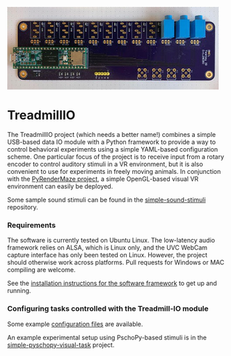 
![TreadmillIO IO Module](https://github.com/kemerelab/TreadmillIO/blob/master/treadmillio-interface-pcb.jpg)

# TreadmillIO

The TreadmillIO project (which needs a better name!) combines a simple USB-based
data IO module with a Python framework to provide a way to control behavioral
experiments using a simple YAML-based configuration scheme. One particular focus
of the project is to receive input from a rotary encoder to control auditory 
stimuli in a VR environment, but it is also convenient to use for experiments in
freely moving animals. In conjunction with the 
[PyRenderMaze project](http://github.com/ckemere/PyRenderMaze), a simple OpenGL-based
visual VR environment can easily be deployed. 

Some sample sound stimuli can be found in the [simple-sound-stimuli](https://github.com/kemerelab/simple-sound-stimuli)
repository.

### Requirements
The software is currently tested on Ubuntu Linux. The low-latency audio framework
relies on ALSA, which is Linux only, and the UVC WebCam capture interface has
only been tested on Linux. However, the project should otherwise work across
platforms. Pull requests for Windows or MAC compiling are welcome.

See the [installation instructions for the software framework](Documentation/Installation/INSTALL.md) to get up
and running.


### Configuring tasks controlled with the Treadmill-IO module

Some example [configuration files](Software/ExampleConfigFiles/) are available.

An example experimental setup using PschoPy-based stimuli is in the 
[simple-pyschopy-visual-task](https://github.com/kemerelab/simple-psychopy-visual-task)
project.

<!-- 
## Auditory VR Tasks

The file `AuditoryVR.py` generates a behavioral control system which has the following abilities:
  - Logs data acquired from the IO module
  - Processes incoming rotational encoder data to map wheel position to virtual position
  - Presents auditory stimuli in one of three modalities: background sounds, cues triggered by task states, and the sound of acoustic landmarks (which are amplitude modulated by their distance to the mouse in virtual space)
  - Responds appropriately to GPIO inputs (i.e., licks) based on task logic
  - Triggers GPIO output pulses as appropriate (i.e., to drive a syringe pump)

The controller is configued by a YAML file. An example configuration file, with explanatory comments is below.

```yaml
Info: # "Info" configuration options can be overridden by command line options
  MouseID: V1A1 # Used to name saved data file
  Note: '' # Added in a block at the start of saved data file
  Session: '' # This is added to default (date and time)
  TaskType: 3tones-change-classical

Preferences:
  HeartBeat: 250 # The interval at which a heart-beat info message is printed to screen (in ms) 



GPIO: # A list of GPIO pins used in the task
  Lick: # This is an arbitrary label used later to configure Reward
    Number: 3 # This is the pin number from the board
    Type: 'Input_Pulldown' # Pin type is either 'Inout' or 'Output'; special cases could be 'Input_Pulldown' or 'Input_Pullup' 
                           # (where the pull-down/pull-up resistors are enabled).
    Power: True # The 'Power' option is for 'Input' type GPIOs. It configures whether the Aux-GPIO is set to high, 
                # enabling the power channel of the audio jack.
  Reward:
    Number: 4
    Type: 'Output'
    Mirror: True # The 'Mirror' option is for 'Output' type GPIOs. It configures whether the associated Aux-GPIO pin is raised/lowered 
                 # whenver the GPIO itself is. The Aux-GPIO is connected to an LED, which allows for visualization of the GPIO state.

Maze:
  Type: 'VR' # VR or physical
  EncoderGain: 4096.0 # Encoder value per revolution
  Length: 150.0 # Length of the track. Presumably in cm units, but units don't really matter as long as they're consistent.
  WheelDiameter: 20.2 # Diameter of the wheel (presumably in cm units).
  TrackTransform: None # Not currently implemented.

AuditoryStimuli:
  AudioFileDirectory: '/home/ckemere/Code/TreadmillTracker/ClientSide/Tasks/HeadFixedTask/Sounds' # Directory in which file is stored
  MaximumNumberOfStimuli: 10 # Maximum number of auditory stimuli which follow in the StimuliList
  OscPort: 12345 # TCP port to use for OSC communication with jackminimix
  Defaults: # Default values for stimulus parameters
    Filename: '' # Possible to specify a default sound file
    BaselineGain: 0.0 # Volume of stimulus. Corresponds to the peak volume for a 'Localized' stimulus 
    OffGain: -90.0 # dB for stimulus off. -90 dB corresponds to 0 for jackminimix
    Type: 'Localized' # 'Localized' (landmark), 'Background', or 'Beep'
    Modulation: # Parameters which define how 'Localized' stimuli are spatially-modulated
      Type: Linear # Currently only 'Linear'
      CenterPosition: 0.0 # Position of Localized stimulus in VR space
      Width: 25 # cm in which sound is on (full width)
      #Rate: -20.0 # dB/cm - NOT CURRENTLY IMPLEMENTED BUT WOULD BE NICE FOR THE FUTURE
      CutoffGain: -60.0 #dB at cutoff - The change in gain as a function of position is determined
                        #  by the Width, BaselineGain, and CutoffGain parameters.
                        #  Note that true "Off" corresponds in our system to -90 dB.
                        #  So depending on SNR and perceptual ability, a CutoffGain greater
                        #  than that value might be noticeable.

  StimuliList:
    BackgroundSound: # This label is abitrary. In the case of "Beep" stimuli, it is used to configure Reward
      MinimixInputPort: 1 # jackminimix channel to use. By default, these will be auto-assigned if not specified
      MinimixChannel: 'left' # stereo audio channel whose volume should be controlled for this stimulus
      Type: 'Background' # Stimuli type - 'Localized', 'Background', or 'Beep'
      BaselineGain: -5.0
      Filename: 'pink_noise.wav'
      Color: 'pink' # Matplotlib color name used for visualization system
    Zone_1:
      CenterPosition: 12.5 
      Filename: 'tone_3kHz.wav'
      Modulation:
        Width: 10
      Color: 'lime'
    Zone_2:
      CenterPosition: 102.5 
      Filename: 'tone_11kHz.wav'
      Modulation:
        Width: 25
      Color: 'orange'
    RewardSound:
      Type: 'Beep'
      Filename: 'tone_11kHz.wav'
      Duration: 250 # ms

RewardZones: # Configuration of Reward locations
  RewardZoneList:
    Reward1: # Arbitrary label
      Type: 'Operant' # Currently either "Classical" or "Operant" corresponding to
                      # the definitions from psychology. Classical rewards are delivered
                      # at a particular location regardless of animal behavior. Operant
                      # rewards require a GPIO trigger (which we call a "Lick")
      LickPin: 'Lick' # Label of GPIO for sensor which triggers reward (in the case of Operant-style tasks)
      DispensePin: 'Reward' # (Required!) Label of GPIO for output pin which should trigger reward dispensing. 
      PumpRunTime: 1000 # How long to run the reward pump for. Note that this is also the duration
                        # of time that any associated Beep will be played.
      LickTimeout: 3000.0 # Time between reward availability
      MaxSequentialRewards: 50 # Number of times an animal that has stopped in the reward zone
                               # can be rewarded without having to exit and re-enter. After reaching
                               # this number of rewards, the animal has to pass through the "ResetZone"
                               # to reset reward availability.
      RewardZoneStart: 145 # The reward location begins at this point (in track coordinates).
                        # Note that since the track loops around, the end can be before the 
                        # beginning. (Order of beginning and end matter!)
      RewardZoneEnd: 30 # The reward zone ends at this point.
      ResetZoneStart: 100 # The start of location of the zone in the track that primes this reward location.
      ResetZoneEnd: 130 # The end of the reset zone.
      Color: 'black' # Visualization color of the reward zone.
      RewardSound: 'RewardSound' # The name of the auditory stimulus (of type "Beep") which should be played 
                                 # at the time of reward. This plays for the same duration of the pulse which
                                 # triggers the pump.



```


## StateMachine or VisualStimulus Tasks
The file `VisualStimulusExperiment.py` executes a state machine. Critically one of the states sends commands to a 
visual stimulus server started by executing `VisualStimulusServer.py`. Currently, the `VisualStimulusServer.py` file
creates a grey screen and presents a flashing checkerboard either in the left or right visual hemifields (calibrated
for a large 40" curved display). Following is an example YAML configuration file:

```
Info: # "Info" configuration options can be overridden by command line options
  MouseID: V1A1 # Used to name saved data file
  Note: '' # Added in a block at the start of saved data file
  Session: '' # This is added to default (date and time)
  TaskType: Moana Classical Conditioning

Preferences:
  HeartBeat: 1000 # The interval at which a heart-beat info message is printed to screen (in ms) 
  AudioFileDirectory: '/home/ckemere/Code/TreadmillTracker/ClientSide/Tasks/HeadFixedTask/Sounds' # Directory in which file is stored
  RandomSeed: 345
  VisualCommsPort: 5556
  LogCommands: True


GPIO: # A list of GPIO pins used in the task
  Camera: # This is an arbitrary label used later to configure Reward
    Number: 1 # This is the pin number from the board
    Type: 'Input_Pulldown' 
    Power: False
  Lick: # This is an arbitrary label used later to configure Reward
    Number: 2 # This is the pin number from the board
    Type: 'Input_Pulldown' # Pin type is either 'Input' or 'Output'; special cases could be 'Input_Pulldown' or 'Input_Pullup' 
                           # (where the pull-down/pull-up resistors are enabled).
    Power: True # The 'Power' option is for 'Input' type GPIOs. It configures whether the Aux-GPIO is set to high, 
                # enabling the power channel of the audio jack.
  ScreenLeft: # This is an arbitrary label used later to configure Reward
    Number: 3 # This is the pin number from the board
    Type: 'Input_Pulldown' 
    Power: True

  ScreenRight: # This is an arbitrary label used later to configure Reward
    Number: 4 # This is the pin number from the board
    Type: 'Input_Pulldown' 
    Power: True
  Reward:
    Number: 5
    Type: 'Output'
    Mirror: True # The 'Mirror' option is for 'Output' type GPIOs. It configures whether the associated Aux-GPIO pin is raised/lowered 
                 # whenver the GPIO itself is. The Aux-GPIO is connected to an LED, which allows for visualization of the GPIO state.
  GreyScreenIO:
    Number: 6
    Type: 'Output'
    Mirror: True 
  Disable7:
    Number: 7
    Type: 'Input_Disable'
  Disable8:
    Number: 8
    Type: 'Input_Disable'
  Disable9:
    Number: 9
    Type: 'Input_Disable'
  Disable10:
    Number: 10
    Type: 'Input_Disable'
  Disable11:
    Number: 11
    Type: 'Input_Disable'
  Disable12:
    Number: 12
    Type: 'Input_Disable'              

Maze:
  Type: 'StateMachine'

StateMachine: # Note - will start at the state below with the parameter "FirstState: True". Otherwise
              # the first state listed will be first.
  BlankScreen:
    Type: 'Visualization'
    Params:
      VisType: 'Fixed' # Can be either "Fixed" or "Random"
      Command: 'GREY'  # Command string sent to VisualStimulusServer
    NextState: 'Raise'
  Raise: # Raise a GPIO during the grey screen period
    Type: 'SetGPIO'
    Params:
      Pin: 'GreyScreenIO'
      Value: 1
    NextState: 'Intertrial'
  Intertrial:
    Type: 'Delay'
    Params:
      Duration: 'Fixed' # Can be either "Fixed" or "Random"
      Value: 5000
    NextState: 'Lower'
  Lower:
    Type: 'SetGPIO'
    Params:
      Pin: 'Reward'
      Value: 0
    NextState: 'StimulusPresentation'
  StimulusPresentation:
    FirstState: True    # Start statemachine here!s
    Type: 'Visualization'
    Params:
      VisType: 'Random' # Random visualizations are currently uniformly distributed based on the specified
                        # relative probabilities.
      Options:
        Right:
          Command: 'RIGHT' # Command sent to VisualStimulusServer
          Probability: 1   # Relative probabilitity. These will be normalized by the sum of all options.
        Left:
          Command: 'LEFT'
          Probability: 1
    NextState: 'StimulusPresentationDelay'
  StimulusPresentationDelay:
    Type: 'Delay'
    Params:
      Duration: 'Exponential' # Random duration is a bounded exponential.
      Rate: 1000              # Rate of exponential distribution in ms.
      Min: 2000               # Minimum value added to samples from distribution.
      Max: 4000               # All samples are truncated to this value.
    NextState: 'Reward'
  Reward:
      Type: 'Reward'   # We could also trigger reward by using the SetGPIO command. The "Reward" states
                       # are 'non-blocking', meaning the state machine will move along to the next state.
      NextState: 'BlankScreen'
      Params:
        DispensePin: 'Reward' # (Required!) Label of GPIO for output pin which should trigger reward dispensing. 
        PumpRunTime: 100 # How long to run the reward pump for. Note that this is also the duration
                          # of time that any associated Beep will be played.
        RewardSound: 'RewardSound' # The name of the auditory stimulus (of type "Beep") which should be played 
                              # at the time of reward. This plays for the same duration of the pulse which
                              # triggers the pump.

AuditoryStimuli:
  Defaults: # Default values for stimulus parameters
    Filename: '' # Possible to specify a default sound file
    BaselineGain: 0.0 # Volume of stimulus. Corresponds to the peak volume for a 'Localized' stimulus 
    Type: 'Localized' # 'Localized' (landmark), 'Background', or 'Beep'
    Modulation: # Parameters which define how 'Localized' stimuli are spatially-modulated
      Type: Linear # Currently only 'Linear'
      CenterPosition: 0.0 # Position of Localized stimulus in VR space
      Width: 25 # cm in which sound is on (full width)
      #Rate: -20.0 # dB/cm - NOT CURRENTLY IMPLEMENTED BUT WOULD BE NICE FOR THE FUTURE
      CutoffGain: -60.0 #dB at cutoff - The change in gain as a function of position is determined
                        #  by the Width, BaselineGain, and CutoffGain parameters.
                        #  Note that true "Off" corresponds in our system to -90 dB.
                        #  So depending on SNR and perceptual ability, a CutoffGain greater
                        #  than that value might be noticeable.  

  StimuliList:
    BackgroundSound: # This label is abitrary. In the case of "Beep" stimuli, it is used to configure Reward
      Type: 'Background' # Stimuli type - 'Localized', 'Background', or 'Beep'
      BaselineGain: -5.0
      Filename: 'pink_noise.wav'
      Color: 'pink' # Matplotlib color name used for visualization system
    RewardSound:
      Type: 'Beep'
      Filename: 'tone_11kHz.wav'
```

## Camera Window
At high resolution (>= 1080p) and frame rate, the multiprocessing queue (and underlying pipe) for the camera window struggles to pickle/unpickle the image data quickly enough to keep up with webcam stream (the write process, which uses raw jpeg data, doesn't seem to have this issue, presumably because serialization of the raw data is trivial). To manage this issue, we can specify a maximum buffer size for the queue. When exceeded, the queue will stop receiving new frames from the send end (`CameraInterface`) until the receive end (`CameraWindow`) has flushed the queue. This leads to some push and pull, periods of normal streaming interrupted by pauses, so there's room for improvement. An example config for a 1080p webcam:

```yaml
Cameras:
  Camera1:
    RecordVideo: True
    FilenameHeader: 'MouseCam1'
    Compress: False # Sets whether to transcode the MJPEG which comes from the camera to H.264
    CameraIndex: 0
    ResX: 1920 
    ResY: 1080
    FrameRate: 30
    BufferSizeFrames: 30 # maximum frames to buffer before flushing queue
    #BufferSizeMB: 500 # we could instead specify buffer size by MB
    Verbose: False
    CameraParams:
      Power Line frequency: 2, # 60 Hz
      Gain: 10
``` -->
